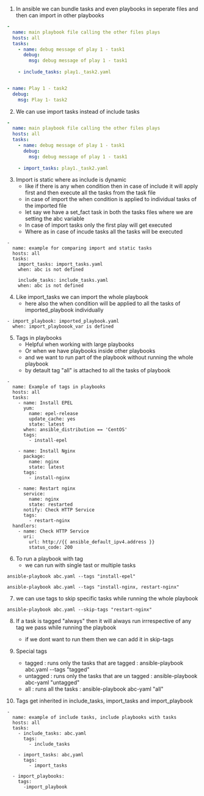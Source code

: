 1. In ansible we can bundle tasks and even playbooks in seperate files and then can import in other playbooks


```include_task_plabook.yaml
-
  name: main playbook file calling the other files plays
  hosts: all
  tasks:
    - name: debug message of play 1 - task1
      debug:
        msg: debug message of play 1 - task1
    
    - include_tasks: play1._task2.yaml
```

```play1._task2.yaml

- name: Play 1 - task2
  debug:
    msg: Play 1- task2
```

2. We can use import tasks instead of include tasks

```include_task_plabook.yaml
-
  name: main playbook file calling the other files plays
  hosts: all
  tasks:
    - name: debug message of play 1 - task1
      debug:
        msg: debug message of play 1 - task1
    
    - import_tasks: play1._task2.yaml
```


3. Import is static where as include is dynamic
    - like if there is any when condition then in case of include it will apply first and then execute all the tasks from the task file
    - in case of import the when condition is applied to individual tasks of the imported file
    - let say we have a set_fact task in both the tasks files where we are setting the abc variable
    - In case of import tasks only the first play will get executed
    - Where as in case of incude tasks all the tasks will be executed
```
- 
  name: example for comparing import and static tasks
  hosts: all
  tasks:
    import_tasks: import_tasks.yaml
    when: abc is not defined

    include_tasks: include_tasks.yaml
    when: abc is not defined
```

4. Like import_tasks we can import the whole playbook
    - here also the when condition will be applied to all the tasks of imported_playbook individually

```
- import_playbook: imported_playbook.yaml
  when: import_playboook_var is defined
```

5. Tags in playbooks
   - Helpful when working with large playbooks
   - Or when we have playbooks inside other playbooks
   - and we want to run part of the playbook without running the whole playbook
   - by detault tag "all" is attached to all the tasks of playbook

```
- 
  name: Example of tags in playbooks
  hosts: all
  tasks:
    - name: Install EPEL
      yum:
        name: epel-release
        update_cache: yes
        state: latest
      when: ansible_distribution == 'CentOS'
      tags:
        - install-epel

    - name: Install Nginx
      package:
        name: nginx
        state: latest
      tags:
        - install-nginx

    - name: Restart nginx
      service:
        name: nginx
        state: restarted
      notify: Check HTTP Service
      tags:
        - restart-nginx
  handlers:
    - name: Check HTTP Service
      uri:
        url: http://{{ ansible_default_ipv4.address }}
        status_code: 200 

```

6. To run a playbook with tag
   - we can run with single tast or multiple tasks

```
ansible-playbook abc.yaml --tags "install-epel"

ansible-playbook abc.yaml --tags "install-nginx, restart-nginx"
```

7. we can use tags to skip specific tasks while running the whole playbook

```
ansible-playbook abc.yaml --skip-tags "restart-nginx"
```

8. If a task is tagged "always" then it will always run irrrespective of any tag we pass while running the playbook
    - if we dont want to run them then we can add it in skip-tags

9. Special tags
    - tagged : runs only the tasks that are tagged : ansible-playbook abc.yaml --tags "tagged"
    - untagged : runs only the tasks that are un tagged : ansible-playbook abc-yaml "untagged"
    - all : runs all the tasks : ansible-playbook abc-yaml "all"

10. Tags get inherited in include_tasks, import_tasks and import_playbook

```
- 
  name: example of include tasks, include playbooks with tasks
  hosts: all
  tasks:
    - include_tasks: abc.yaml
      tags:
        - include_tasks

    - import_tasks: abc,yaml
      tags:
        - import_tasks
  
  - import_playbooks:
    tags:
      -import_playbook

```